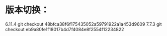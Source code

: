 # 版本切换：
6.11.4 git checkout 48bfca38f6f175435052a59791922a1a453d9609
7.7.3  git checkout eb9a80fe1f18017b4d7f4084e8f2554f12234822
